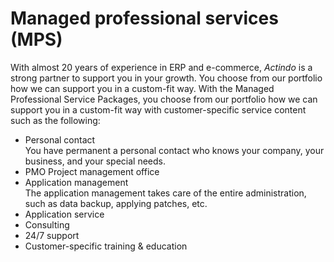 # Managed professional services (MPS)


With almost 20 years of experience in ERP and e-commerce, *Actindo* is a strong partner to support you in your growth. 
You choose from our portfolio how we can support you in a custom-fit way.
With the Managed Professional Service Packages, you choose from our portfolio how we can support you in a custom-fit way with customer-specific service content such as the following:
- Personal contact   
    You have permanent a personal contact who knows your company, your business, and your special needs.
- PMO Project management office   
- Application management   
    The application management takes care of the entire administration, such as data backup, applying patches, etc.
- Application service   
- Consulting   
- 24/7 support  
- Customer-specific training & education

